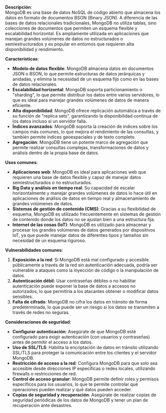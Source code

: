 **Descripción**:  
MongoDB es una base de datos NoSQL de código abierto que almacena los datos en formato de documentos BSON (Binary JSON). A diferencia de las bases de datos relacionales tradicionales, MongoDB no utiliza tablas, sino colecciones de documentos que permiten un esquema flexible y escalabilidad horizontal. Es ampliamente utilizada en aplicaciones que manejan grandes volúmenes de datos no estructurados o semiestructurados y es popular en entornos que requieren alta disponibilidad y rendimiento.

**Características**:
- **Modelo de datos flexible**: MongoDB almacena datos en documentos JSON o BSON, lo que permite estructuras de datos jerárquicas y anidadas, y elimina la necesidad de un esquema fijo como en las bases de datos relacionales.
- **Escalabilidad horizontal**: MongoDB soporta particionamiento o "sharding", lo que permite distribuir los datos entre varios servidores, lo que es ideal para manejar grandes volúmenes de datos de manera eficiente.
- **Alta disponibilidad**: MongoDB ofrece replicación automática a través de su función de "replica sets", garantizando la disponibilidad continua de los datos incluso si un servidor falla.
- **Índices avanzados**: MongoDB soporta la creación de índices sobre los campos más comunes, lo que mejora el rendimiento de las consultas, y también permite índices geoespaciales y de texto completo.
- **Agregación**: MongoDB tiene un potente marco de agregación que permite realizar consultas complejas, transformaciones de datos y análisis dentro de la propia base de datos.

**Usos comunes**:
- **Aplicaciones web**: MongoDB es ideal para aplicaciones web que requieren una base de datos flexible y capaz de manejar datos semiestructurados o no estructurados.
- **Big Data y análisis en tiempo real**: Su capacidad de escalar horizontalmente y manejar grandes volúmenes de datos lo hace útil en aplicaciones de análisis de datos en tiempo real y almacenamiento de grandes volúmenes de datos.
- **Sistemas de gestión de contenido (CMS)**: Gracias a su flexibilidad de esquema, MongoDB es utilizado frecuentemente en sistemas de gestión de contenido donde los datos no se ajustan bien a una estructura fija.
- **Internet de las cosas (IoT)**: MongoDB es utilizado para almacenar y procesar los grandes volúmenes de datos generados por dispositivos IoT, ya que puede manejar datos de diferentes tipos y tamaños sin necesidad de un esquema riguroso.

**Vulnerabilidades comunes**:
1. **Exposición a la red**: Si MongoDB está mal configurado y accesible públicamente a través de la red sin autenticación adecuada, podría ser vulnerable a ataques como la inyección de código o la manipulación de datos.
2. **Autenticación débil**: Usar contraseñas débiles o no habilitar autenticación puede exponer la base de datos a accesos no autorizados, lo que permitiría a los atacantes obtener o modificar datos sensibles.
3. **Falta de cifrado**: MongoDB no cifra los datos en tránsito de forma predeterminada, lo que puede ser un riesgo si los datos se transmiten a través de redes no seguras.

**Consideraciones de seguridad**:
- **Configurar autenticación**: Asegúrate de que MongoDB esté configurado para exigir autenticación (con usuarios y contraseñas) antes de permitir el acceso a los datos.
- **Uso de SSL/TLS**: Habilita la encriptación de datos en tránsito utilizando SSL/TLS para proteger la comunicación entre los clientes y el servidor MongoDB.
- **Restricción de acceso a la red**: Configura MongoDB para que solo sea accesible desde direcciones IP específicas o redes locales, utilizando firewalls o restricciones de red.
- **Control de acceso granular**: MongoDB permite definir roles y permisos específicos para los usuarios, lo que te permite controlar qué operaciones pueden realizar y qué datos pueden acceder.
- **Copias de seguridad y recuperación**: Asegúrate de realizar copias de seguridad periódicas de los datos de MongoDB y tener un plan de recuperación ante desastres.
